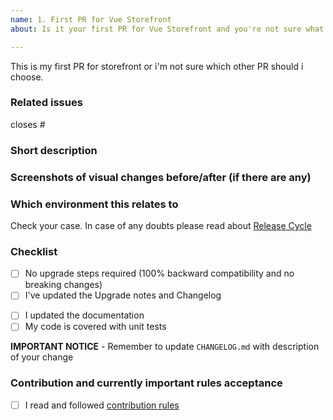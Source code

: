 ```yaml
---
name: 1. First PR for Vue Storefront
about: Is it your first PR for Vue Storefront and you're not sure what to pick? No worries, we got you covered! Pick this template.

---
```


This is my first PR for storefront or i'm not sure which other PR should i choose.
<!-- If that's correct then just go along with this template. You can click 'preview' above to see how it will be shown at the end -->

### Related issues
<!--  Put related issue number which this PR is closing. For example #123 -->

closes #

### Short description
<!-- describe in a few words what is this Pull Request changing and why it's useful -->


### Screenshots of visual changes before/after (if there are any)
<!-- if you made any changes in the UI layer please provide before/after screenshots -->

### Which environment this relates to
Check your case. In case of any doubts please read about [Release Cycle](https://docs.vuestorefront.io/guide/basics/release-cycle.html)

<!-- 
- Test version (https://test.storefrontcloud.io) - this is a new feature or improvement for Vue Storefront. I've created branch from `develop` branch and want to merge it back to `develop`
- RC version (https://next.storefrontcloud.io) - this is a stabilisation fix for Release Candidate of Vue Storefront. I've created branch from `release` branch and want to merge it back to `release`
- Stable version (https://demo.storefrontcloud.io) - this is an important fix for current stable version. I've created branch from `hotfix` or `master` branch and want to merge it back to `hotfix`
- Vue Storefront Next (https://demo-next.vuestorefront.io) 
-->
### Checklist

- [ ] No upgrade steps required (100% backward compatibility and no breaking changes)
- [ ] I've updated the Upgrade notes and Changelog
<!-- For VSF 1 ttps://github.com/DivanteLtd/vue-storefront/blob/develop/docs/guide/upgrade-notes/README.md) and https://github.com/DivanteLtd/vue-storefront/blob/develop/CHANGELOG.md) -->
- [ ] I updated the documentation
- [ ] My code is covered with unit tests

**IMPORTANT NOTICE** - Remember to update `CHANGELOG.md` with description of your change

### Contribution and currently important rules acceptance
<!-- Please get familiar with following info -->

- [ ] I read and followed [contribution rules](https://github.com/DivanteLtd/vue-storefront/blob/master/CONTRIBUTING.md)
